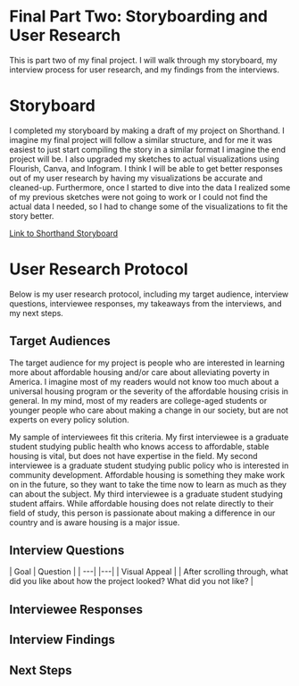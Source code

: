 # Final Part Two: Storyboarding and User Research

This is part two of my final project. I will walk through my storyboard, my interview process for user research, and my findings from the interviews.

# Storyboard

I completed my storyboard by making a draft of my project on Shorthand. I imagine my final project will follow a similar structure, and for me it was easiest to just start compiling the story in a similar format I imagine the end project will be. I also upgraded my sketches to actual visualizations using Flourish, Canva, and Infogram. I think I will be able to get better responses out of my user research by having my visualizations be accurate and cleaned-up. Furthermore, once I started to dive into the data I realized some of my previous sketches were not going to work or I could not find the actual data I needed, so I had to change some of the visualizations to fit the story better.

[Link to Shorthand Storyboard](https://preview.shorthand.com/eacyLRuh2Nl2lM2c)

# User Research Protocol

Below is my user research protocol, including my target audience, interview questions, interviewee responses, my takeaways from the interviews, and my next steps.

## Target Audiences

The target audience for my project is people who are interested in learning more about affordable housing and/or care about alleviating poverty in America. I imagine most of my readers would not know too much about a universal housing program or the severity of the affordable housing crisis in general. In my mind, most of my readers are college-aged students or younger people who care about making a change in our society, but are not experts on every policy solution.

My sample of interviewees fit this criteria. My first interviewee is a graduate student studying public health who knows access to affordable, stable housing is vital, but does not have expertise in the field. My second interviewee is a graduate student studying public policy who is interested in community development. Affordable housing is something they make work on in the future, so they want to take the time now to learn as much as they can about the subject. My third interviewee is a graduate student studying student affairs. While affordable housing does not relate directly to their field of study, this person is passionate about making a difference in our country and is aware housing is a major issue.

## Interview Questions

| Goal | Question |
| ---| |---|
| Visual Appeal | | After scrolling through, what did you like about how the project looked? What did you not like? |

## Interviewee Responses

## Interview Findings

## Next Steps
